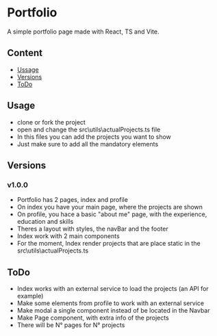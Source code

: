 # Portfolio

A simple portfolio page made with React, TS and Vite.

## Content

- [Ussage](#ussage)
- [Versions](#versions)
- [ToDo](#todo)

## Usage

- clone or fork the project
- open and change the src\utils\actualProjects.ts file
- In this files you can add the projects you want to show
- Just make sure to add all the mandatory elements

## Versions

### v1.0.0

- Portfolio has 2 pages, index and profile
- On index you have your main page, where the projects are shown
- On profile, you hace a basic "about me" page, with the experience, education and skills
- Theres a layout with styles, the navBar and the footer
- Index work with 2 main components
- For the moment, Index render projects that are place static in the src\utils\actualProjects.ts

## ToDo

- Index works with an external service to load the projects (an API for example)
- Make some elements from profile to work with an external service
- Make modal a single component instead of be located in the Navbar
- Make Page component, with extra info of the projects
- There will be N° pages for N° projects